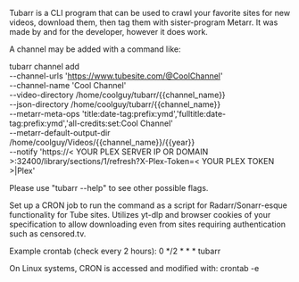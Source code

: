 Tubarr is a CLI program that can be used to crawl your favorite sites for new videos, download them, then tag them with sister-program Metarr. It was made by and for the developer, however it does work.

A channel may be added with a command like:

  tubarr channel add \
  --channel-urls 'https://www.tubesite.com/@CoolChannel' \
  --channel-name 'Cool Channel' \
  --video-directory /home/coolguy/tubarr/{{channel_name}} \
  --json-directory /home/coolguy/tubarr/{{channel_name}} \
  --metarr-meta-ops 'title:date-tag:prefix:ymd','fulltitle:date-tag:prefix:ymd','all-credits:set:Cool Channel' \
  --metarr-default-output-dir /home/coolguy/Videos/{{channel_name}}/{{year}} \
  --notify 'https://< YOUR PLEX SERVER IP OR DOMAIN >:32400/library/sections/1/refresh?X-Plex-Token=< YOUR PLEX TOKEN >|Plex'

Please use "tubarr --help" to see other possible flags.

Set up a CRON job to run the command as a script for Radarr/Sonarr-esque functionality for Tube sites. Utilizes yt-dlp and browser cookies of your specification to allow downloading even from sites requiring authentication such as censored.tv.

Example crontab (check every 2 hours):
0 */2 * * * tubarr

On Linux systems, CRON is accessed and modified with:
crontab -e
